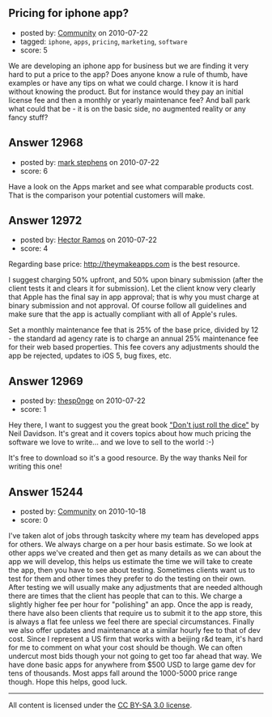 ## Pricing for iphone app?

- posted by: [Community](https://stackexchange.com/users/-1/-1-community) on 2010-07-22
- tagged: `iphone`, `apps`, `pricing`, `marketing`, `software`
- score: 5

We are developing an iphone app for business but we are finding it very hard to put a price to the app? Does anyone know a rule of thumb, have examples or have any tips on what we could charge. I know it is hard without knowing the product. But for instance would they pay an initial license fee and then a monthly or yearly maintenance fee? And ball park what could that be - it is on the basic side, no augmented reality or any fancy stuff?


## Answer 12968

- posted by: [mark stephens](https://stackexchange.com/users/-1/212-mark-stephens) on 2010-07-22
- score: 6

Have a look on the Apps market and see what comparable products cost. That is the comparison your potential customers will make. 


## Answer 12972

- posted by: [Hector Ramos](https://stackexchange.com/users/-1/514-hector-ramos) on 2010-07-22
- score: 4

Regarding base price: http://theymakeapps.com is the best resource.

I suggest charging 50% upfront, and 50% upon binary submission (after the client tests it and clears it for submission). Let the client know very clearly that Apple has the final say in app approval; that is why you must charge at binary submission and not approval. Of course follow all guidelines and make sure that the app is actually compliant with all of Apple's rules.

Set a monthly maintenance fee that is 25% of the base price, divided by 12 - the standard ad agency rate is to charge an annual 25% maintenance fee for their web based properties. This fee covers any adjustments should the app be rejected, updates to iOS 5, bug fixes, etc. 


## Answer 12969

- posted by: [thesp0nge](https://stackexchange.com/users/-1/627-thesp0nge) on 2010-07-22
- score: 1

<p>Hey there, I want to suggest you the great book <a href="http://www.neildavidson.com/dontjustrollthedice.html" rel="nofollow">"Don't just roll the dice"</a> by Neil Davidson.
It's great and it covers topics about how much pricing the software we love to write... and we love to sell to the world :-)</p>

<p>It's free to download so it's a good resource.
By the way thanks Neil for writing this one!</p>



## Answer 15244

- posted by: [Community](https://stackexchange.com/users/-1/-1-community) on 2010-10-18
- score: 0

I've taken alot of jobs through taskcity where my team has developed apps for others. We always charge on a per hour basis estimate. So we look at other apps we've created and then get as many details as we can about the app we will develop, this helps us estimate the time we will take to create the app, then you have to see about testing. Sometimes clients want us to test for them and other times they prefer to do the testing on their own. After testing we will usually make any adjustments that are needed although there are times that the client has people that can to this. We charge a slightly higher fee per hour for "polishing" an app. Once the app is ready, there have also been clients that require us to submit it to the app store, this is always a flat fee unless we feel there are special circumstances. Finally we also offer updates and maintenance at a similar hourly fee to that of dev cost. Since I represent a US firm that works with a beijing r&d team, it's hard for me to comment on what your cost should be though. We can often undercut most bids though your not going to get too far ahead that way. We have done basic apps for anywhere from $500 USD to large game dev for tens of thousands. Most apps fall around the 1000-5000 price range though. Hope this helps, good luck. 



---

All content is licensed under the [CC BY-SA 3.0 license](https://creativecommons.org/licenses/by-sa/3.0/).
